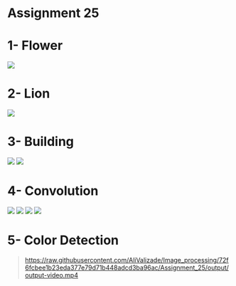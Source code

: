 # Assignment 25

# 1- Flower

![](output/folower-output.jpg)

# 2- Lion

![](output/lion-output.jpg)

# 3- Building

![](output/building-1.jpg)
![](output/building-2.jpg)

# 4- Convolution

![](output/image3.jpg)
![](output/image5.jpg)
![](output/image7.jpg)
![](output/image15.jpg)


# 5- Color Detection

> https://raw.githubusercontent.com/AliValizade/Image_processing/72f6fcbee1b23eda377e79d71b448adcd3ba96ac/Assignment_25/output/output-video.mp4
